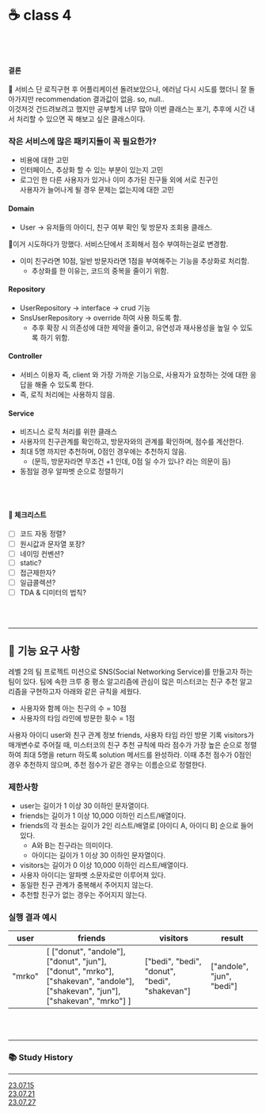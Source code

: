 # ☕ class 4

<br>
<br>

####  결론 
🫤 서비스 단 로직구현 후 어플리케이션 돌려보았으나, 에러남
다시 시도를 했더니 잘 돌아가지만 recommendation 결과값이 없음. 
so, null.. <br>
이것저것 건드려보려고 했지만 공부할게 너무 많아 
이번 클래스는 포기, 추후에 시간 내서 처리할 수 있으면 꼭 해보고 싶은 클래스이다.

### 작은 서비스에 많은 패키지들이 꼭 필요한가?
* 비용에 대한 고민
* 인터페이스, 추상화 할 수 있는 부분이 있는지 고민
* 로그인 한 다른 사용자가 있거나 이미 추가된 친구들 외에 서로 친구인<br>
  사용자가 늘어나게 될 경우 문제는 없는지에 대한 고민

#### Domain

* User -> 유저들의 아이디, 친구 여부 확인 및 방문자 조회용 클래스.

🔽이거 시도하다가 망했다. 서비스단에서 조회해서 점수 부여하는걸로 변경함.
* 이미 친구라면 10점, 일반 방문자라면 1점을 부여해주는 기능을 추상화로 처리함.
  * 추상화를 한 이유는, 코드의 중복을 줄이기 위함.


#### Repository <br>

* UserRepository -> interface -> crud 기능
* SnsUserRepository -> override 하여 사용 하도록 함.
  * 추후 확장 시 의존성에 대한 제약을 줄이고, 유연성과 재사용성을 높일 수 있도록 하기 위함.

    
#### Controller <br>

* 서비스 이용자 즉, client 와 가장 가까운 기능으로, 사용자가 요청하는 것에 대한 응답을 해줄 수 있도록 한다.
* 즉, 로직 처리에는 사용하지 않음.

#### Service <br>

* 비즈니스 로직 처리를 위한 클래스
* 사용자의 친구관계를 확인하고, 방문자와의 관계를 확인하며, 점수를 계산한다.
* 최대 5명 까지만 추천하며, 0점인 경우에는 추천하지 않음. 
  * (문득, 방문자라면 무조건 +1 인데, 0점 일 수가 있나? 라는 의문이 듬)
* 동점일 경우 알파벳 순으로 정렬하기


<br>
<br>

#### 🤔 체크리스트

- [ ] 코드 자동 정렬?
- [ ] 원시값과 문자열 포장?
- [ ] 네이밍 컨벤션?
- [ ] static?
- [ ] 접근제한자?
- [ ] 일급콜렉션?
- [ ] TDA & 디미터의 법칙?

<br>
<br>

---

## 🚀 기능 요구 사항

레벨 2의 팀 프로젝트 미션으로 SNS(Social Networking Service)를 만들고자 하는 팀이 있다. 팀에 속한 크루 중 평소 알고리즘에 관심이 많은 미스터코는 친구 추천 알고리즘을 구현하고자 아래와
같은 규칙을 세웠다.

- 사용자와 함께 아는 친구의 수 = 10점
- 사용자의 타임 라인에 방문한 횟수 = 1점

사용자 아이디 user와 친구 관계 정보 friends, 사용자 타임 라인 방문 기록 visitors가 매개변수로 주어질 때, 미스터코의 친구 추천 규칙에 따라 점수가 가장 높은 순으로 정렬하여 최대 5명을
return 하도록 solution 메서드를 완성하라. 이때 추천 점수가 0점인 경우 추천하지 않으며, 추천 점수가 같은 경우는 이름순으로 정렬한다.

### 제한사항

- user는 길이가 1 이상 30 이하인 문자열이다.
- friends는 길이가 1 이상 10,000 이하인 리스트/배열이다.
- friends의 각 원소는 길이가 2인 리스트/배열로 [아이디 A, 아이디 B] 순으로 들어있다.
    - A와 B는 친구라는 의미이다.
    - 아이디는 길이가 1 이상 30 이하인 문자열이다.
- visitors는 길이가 0 이상 10,000 이하인 리스트/배열이다.
- 사용자 아이디는 알파벳 소문자로만 이루어져 있다.
- 동일한 친구 관계가 중복해서 주어지지 않는다.
- 추천할 친구가 없는 경우는 주어지지 않는다.

### 실행 결과 예시

| user   | friends                                                                                                                         | visitors                                      | result                    |
|--------|---------------------------------------------------------------------------------------------------------------------------------|-----------------------------------------------|---------------------------|
| "mrko" | [ ["donut", "andole"], ["donut", "jun"], ["donut", "mrko"], ["shakevan", "andole"], ["shakevan", "jun"], ["shakevan", "mrko"] ] | ["bedi", "bedi", "donut", "bedi", "shakevan"] | ["andole", "jun", "bedi"] |

<br>
<br>

---

### 📚 Study History

---

[23.07.15](https://github.com/JavaDocument/Class1/blob/main/docs/230715.md)
<br>
[23.07.21](https://github.com/JavaDocument/Class1/blob/main/docs/230721.md)
<br>
[23.07.27](https://github.com/JavaDocument/Class1/blob/main/docs/230727.md)

